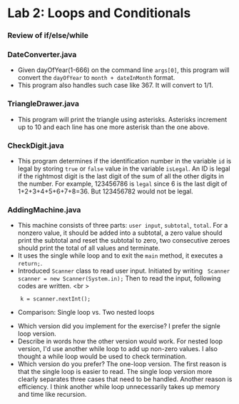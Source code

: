 Lab 2: Loops and Conditionals
===

### Review of if/else/while

### DateConverter.java 
* Given dayOfYear(1-666) on the command line ```args[0]```, this program will convert the ```dayOfYear``` to ```month + dateInMonth``` format.
* This program also handles such case like 367. It will convert to 1/1.

### TriangleDrawer.java
* This program will print the triangle using asterisks. Asterisks increment up to 10 and each line has one more asterisk than the one above.

### CheckDigit.java
* This program determines if the identification number in the variable ```id``` is legal by storing ```true``` or ```false``` value in the variable ```isLegal```. An ID is legal if the rightmost digit is the last digit of the sum of all the other digits in the number. For example, 123456786 is ```legal``` since 6 is the last digit of 1+2+3+4+5+6+7+8=36. But 123456782 would not be legal.

### AddingMachine.java
* This machine consists of three parts: ```user input```, ```subtotal```, ```total```. For a nonzero value, it should be added into a subtotal, a zero value should print the subtotal and reset the subtotal to zero, two consecutive zeroes should print the total of all values and terminate.
* It uses the single while loop and to exit the ```main``` method, it executes a ```return;```. 
* Introduced ```Scanner``` class to read user input. Initiated by writing ``` Scanner scanner = new Scanner(System.in);``` Then to read the input, following codes are written. <br \>
``` int k;
    k = scanner.nextInt();
```
* Comparison: Single loop vs. Two nested loops
- Which version did you implement for the exercise? I prefer the signle loop version.
- Describe in words how the other version would work. For nested loop version, I'd use another while loop to add up non-zero values. I also thought a while loop would be used to check termination.
- Which version do you prefer? The one-loop version. The first reason is that the single loop is easier to read. The single loop version more clearly separates three cases that need to be handled. Another reason is efficiency. I think another while loop unnecessarily takes up memory and time like recursion.